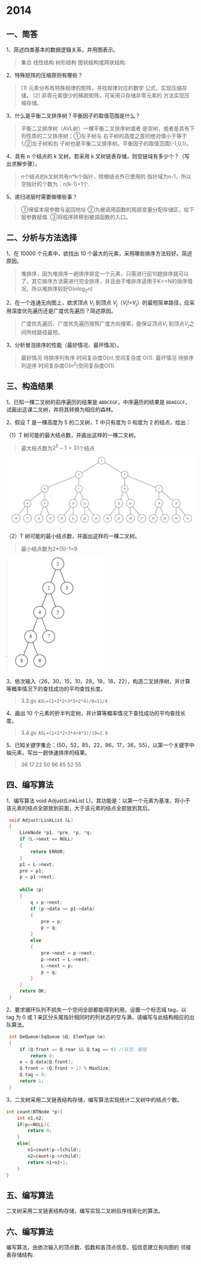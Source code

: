 # 2014

## 一、简答

1、简述四类基本的数据逻辑关系，并用图表示。

> 集合 线性结构 树形结构 图状结构或网状结构.

2、特殊矩阵的压缩原则有哪些？

>(1) 元素分布有特殊规律的矩阵，寻找规律对应的数学
>公式，实现压缩存储。
>(2) 非零元素很少的稀疏矩阵，可采用只存储非零元素的
>方法实现压缩存储。

3、什么是平衡二叉排序树？平衡因子的取值范围是什么？

>平衡二又排序树（AVL树）一棵平衡二叉排序树或者
>是空树，或者是具有下列性质的二又排序树；①左子树与
>右子树的高度之差的绝对值小于等于1,②左子树和右
>子树也是平衡二又排序树。平衡因子的取值范围{-1,0,1}。

4、具有 n 个结点的 k 叉树，若采用 k 叉树链表存储，则空链域有多少个？（写
出求解步骤）。

> n个结点的k叉树共有n*k个指针，除根结点外已使用的
> 指针域为n-1，所以空指针的个数为：n(k-1)+1个.

5、递归进层时需要做哪些事？

>①保留本层参数与返回地址
>②为被调用函数的局部变量分配存储区，给下层参数赋值.
>③将程序转移到被调函数的入口。

## 二、分析与方法选择

1、在 10000 个元素中，欲找出 10 个最大的元素，采用哪些排序方法较好。简述
原因。

> 堆排序，因为堆排序一趟排序排定一个元素，只需进行前10趟排序就可以了，其它排序方法需进行完全排序，并且由于堆排序适用于K<<N的排序情况，所以堆排序较好O($n\log_{2}n$)

2、在一个连通无向图上，欲求顶点 $V_{i}$ 到顶点 $V_{j}$（$V_{i}$!=$V_{j}$）的最短简单路径，应采用深度优先遍历还是广度优先遍历？简述原因。

> 广度优先遍历、广度优先遍历按照广度方向搜索，能保证顶点$V_{i}$ 到顶点$V_{j}$之间所经路径最短。

3、分析冒泡排序的性能（最好情况、最坏情况）。

>最好情况 待排序列有序 时间复杂度O(n).空间复杂度 O(1).
>最坏情况 待排序列逆序 时间复杂度O($n^2$)空间复杂度O(1).

## 三、构造结果

1、已知一棵二叉树的前序遍历的结果是 `ABDCEGF`，中序遍历的结果是
`BDAEGCF`，试画出这课二叉树，并将其转换为相应的森林。

2、假设 T 是一棵高度为 5 的二叉树，T 中只有度为 0 和度为 2 的结点，给出：

（1）T 树可能的最大结点数，并画出这样的一棵二叉树。
>最大结点数为$2^5-1=31$个结点

![tree1](tree1.png)

（2）T 树可能的最小结点数，并画出这样的一棵二叉树。
>最小结点数为2*(5)-1=9

![tree2](tree2.png)

3、依次输入（26，30，15，10，28，19，18，22），构造二叉排序树，并计算
等概率情况下的查找成功的平均查找长度。

>3.3.gv
>`ASL=(1+2*2+3*3+2*4)/8=11/4`

4、画出 10 个元素的折半判定树，并计算等概率情况下查找成功的平均查找长
度。

>3.4.gv
>`ASL=(1+2*2+3*4+4*3)/10=2.9`

5、已知关键字集合：{50，52，85，22，96，17，36，55}，以第一个关键字中
轴元素，写出一趟快速排序的结果。

> 36  17 22 50 96 85 52 55

## 四、编写算法

1、编写算法 void Adjust(LinkList L)，其功能是：以第一个元素为基准，将小于该元素的结点全部放到前面，大于该元素的结点全部放到其后。

   ```c
    void Adjust(LinkList &L)
    {
        LinkNode *p1, *pre, *p, *q;
        if (L->next == NULL)
        {
            return ERROR;
        }
        p1 = L->next;
        pre = p1;
        p = p1->next;

        while (p)
        {
            q = p->next;
            if (p->data >= p1->data)
            {
                pre = p;
                p = q;
            }
            else
            {
                pre->next = p->next;
                p->next = L->next;
                L->next = p;
                p = q;
            }
        }
        return OK;
    }
   ```

2、要求循环队列不损失一个空间全部都能得到利用，设置一个标志域 tag，以
tag 为 0 或 1 来区分头尾指针相同时的列状态的空与满，请编写与此结构相应的出队算法。

   ```c
    int DeQueue(SqQueue &Q, ElemType &e)
    {
        if (Q.front == Q.rear && Q.tag == 0) //队空，报错
            return 0;
        e = Q.data[Q.front];
        Q.front = (Q.front + 1) % MaxSize;
        Q.tag = 0;
        return 1;
    }
   ```

3、二叉树采用二叉链表结构存储，编写算法实现统计二叉树中的结点个数。

```c
int count(BTNode *p){
    int n1,n2;
    if(p==NULL){
        return 0;
    }
    else{
        n1=count(p->lchild);
        n2=count(p->rchild);
        return n1+n2+1;
    }
}
```

## 五、编写算法

二叉树采用二叉链表结构存储，编写实现二叉树后序线索化的算法。

## 六、编写算法

编写算法，由依次输入的顶点数、弧数和各顶点信息、弧信息建立有向图的
邻接表存储结构.

